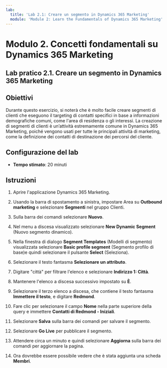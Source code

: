```yaml
---
lab:
  title: 'Lab 2.1: Creare un segmento in Dynamics 365 Marketing'
  module: 'Module 2: Learn the Fundamentals of Dynamics 365 Marketing'
---
```


<a name="module-2-learn-the-fundamentals-of-dynamics-365-marketing"></a>Modulo 2. Concetti fondamentali su Dynamics 365 Marketing
========================

## <a name="practice-lab-21---create-a-segment-in-dynamics-365-marketing"></a>Lab pratico 2.1. Creare un segmento in Dynamics 365 Marketing

## <a name="objectives"></a>Obiettivi

Durante questo esercizio, si noterà che è molto facile creare segmenti di clienti che eseguono il targeting di contatti specifici in base a informazioni demografiche comuni, come l'area di residenza o gli interessi. La creazione di segmenti di clienti è un’attività estremamente comune in Dynamics 365 Marketing, poiché vengono usati per tutte le principali attività di marketing, come la definizione dei contatti di destinazione dei percorsi del cliente.

## <a name="lab-setup"></a>Configurazione del lab

  - **Tempo stimato**: 20 minuti

## <a name="instructions"></a>Istruzioni


1. Aprire l'applicazione Dynamics 365 Marketing. 

2. Usando la barra di spostamento a sinistra, impostare Area su **Outbound marketing** e selezionare **Segmenti** nel gruppo Clienti.

3. Sulla barra dei comandi selezionare **Nuovo**.

4. Nel menu a discesa visualizzato selezionare **New Dynamic Segment** (Nuovo segmento dinamico).

5. Nella finestra di dialogo **Segment Templates** (Modelli di segmento) visualizzata selezionare **Basic profile segment** (Segmento profilo di base)e quindi selezionare il pulsante **Select** (Seleziona).

6. Selezionare il testo fantasma **Selezionare un attributo**.

7. Digitare "città" per filtrare l'elenco e selezionare **Indirizzo 1: Città**.

8. Mantenere l'elenco a discesa successivo impostato su **È**. 

9. Selezionare il terzo elenco a discesa, che contiene il testo fantasma **Immettere il testo**, e digitare **Redmond**.

10. Fare clic per selezionare il campo **Nome** nella parte superiore della query e immettere **Contatti di Redmond - Iniziali**.

11. Selezionare **Salva** sulla barra dei comandi per salvare il segmento.

12. Selezionare **Go Live** per pubblicare il segmento.

13. Attendere circa un minuto e quindi selezionare **Aggiorna** sulla barra dei comandi per aggiornare la pagina. 

14. Ora dovrebbe essere possibile vedere che è stata aggiunta una scheda **Membri**. 
